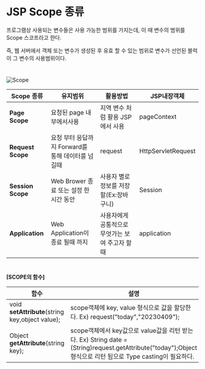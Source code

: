 # JSP Scope 종류

프로그램상 사용되는 변수들은 사용 가능한 범위를 가지는데, 이 때 변수의 범위를 Scope 스코프라고 한다.

즉, 웹 서버에서 객체 또는 변수가 생성된 후 유효 할 수 있는 범위로 변수가 선언된 블럭이 그 변수의 사용범위이다.
#
![Scope](https://img1.daumcdn.net/thumb/R1280x0/?scode=mtistory2&fname=https%3A%2F%2Ft1.daumcdn.net%2Fcfile%2Ftistory%2F996FC3425B382DF536)

|Scope 종류  | 유지범위 | 활용방법 | JSP내장객체 |
|------------|---------|---------|------------|
| **Page Scope** |요청된 page 내부에서사용 | 지역 변수 처럼 활용 JSP에서 사용|pageContext|
| **Request Scope** |요청 부터 응답까지 Forward를 통해 데이터를 넘길때 | request | HttpServletRequest|
| **Session Scope** |Web Brower 종료 또는 설정 한 시간 동안 |사용자 별로 정보를 저장할(Ex:장바구니)| Session|
| **Application** | Web Application이 종료 될때 까지 |사용자에게 공통적으로 무엇가는 보여 주고자 할때| application| 
#

**[SCOPE의 함수]**

|함수|설명|
|--- |----|
|void **setAttribute**(string key,object value);| scope객체에 key, value 형식으로 값을 할당한다. Ex) request("today","20230409");|
|Object **getAttribute**(string key);|scope객체에서 key값으로 value값을 리턴 받는다.    Ex) String date = (String)request.getAttribute("today");Object 형식으로 리턴 됨으로 Type casting이 필요하다. |
#






